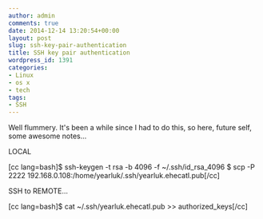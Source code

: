 ```yaml
---
author: admin
comments: true
date: 2014-12-14 13:20:54+00:00
layout: post
slug: ssh-key-pair-authentication
title: SSH key pair authentication
wordpress_id: 1391
categories:
- Linux
- os x
- tech
tags:
- SSH
---
```


Well flummery. It's been a while since I had to do this, so here, future self, some awesome notes...

LOCAL

[cc lang=bash]$ ssh-keygen -t rsa -b 4096 -f ~/.ssh/id_rsa_4096 
$ scp -P 2222 192.168.0.108:/home/yearluk/.ssh/yearluk.ehecatl.pub[/cc]

SSH to REMOTE...

[cc lang=bash]$ cat ~/.ssh/yearluk.ehecatl.pub >> authorized_keys[/cc]
